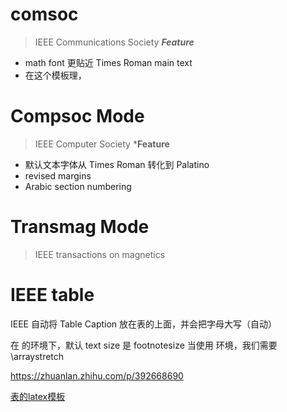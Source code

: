 # comsoc
>IEEE Communications Society
***Feature***
- math font 更贴近 Times Roman main text
- 在这个模板理，




# Compsoc Mode
> IEEE Computer Society
***Feature**
- 默认文本字体从 Times Roman 转化到 Palatino
- revised margins
- Arabic section numbering

# Transmag Mode
> IEEE transactions on magnetics




# IEEE table

IEEE 自动将 Table Caption 放在表的上面，并会把字母大写（自动）

在 <table> 的环境下，默认 text size 是 footnotesize
当使用 <tabular> 环境，我们需要 \arraystretch


https://zhuanlan.zhihu.com/p/392668690

[表的latex模板](https://tex.stackexchange.com/questions/503946/tables-in-ieee-journal)